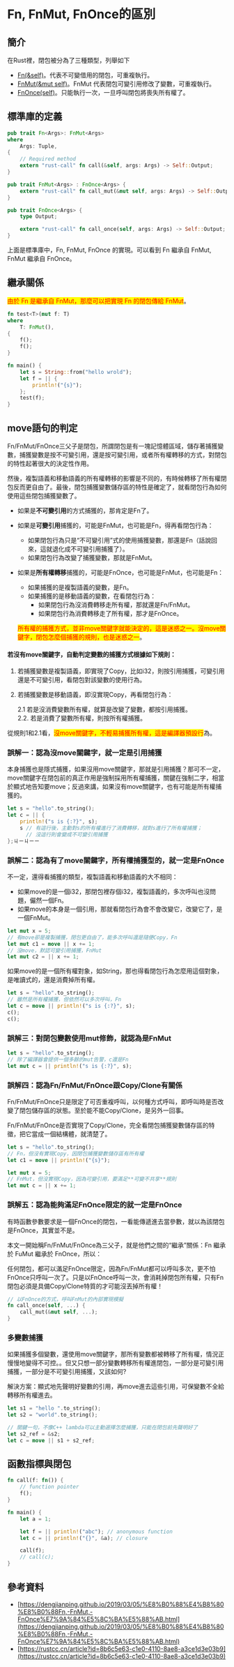 # Fn, FnMut, FnOnce的區別

## 簡介

在Rust裡，閉包被分為了三種類型，列舉如下

* [Fn(\&self)](https://doc.rust-lang.org/std/ops/trait.Fn.html)。代表不可變借用的閉包，可重複執行。
* [FnMut(\&mut self)](https://doc.rust-lang.org/std/ops/trait.FnMut.html)。FnMut 代表閉包可變引用修改了變數，可重複執行。
* [FnOnce(self)](https://doc.rust-lang.org/std/ops/trait.FnOnce.html)。只能執行一次，一旦呼叫閉包將喪失所有權了。

## 標準庫的定義

```rust
pub trait Fn<Args>: FnMut<Args>
where
    Args: Tuple,
{
    // Required method
    extern "rust-call" fn call(&self, args: Args) -> Self::Output;
}

pub trait FnMut<Args> : FnOnce<Args> {
    extern "rust-call" fn call_mut(&mut self, args: Args) -> Self::Output;
}

pub trait FnOnce<Args> {
    type Output;

    extern "rust-call" fn call_once(self, args: Args) -> Self::Output;
}
```

上面是標準庫中，Fn, FnMut, FnOnce 的實現。可以看到 Fn 繼承自 FnMut, FnMut 繼承自 FnOnce。

## 繼承關係

<mark style="color:red;">由於 Fn 是繼承自 FnMut，那麼可以把實現 Fn 的閉包傳給 FnMut</mark>。

```rust
fn test<T>(mut f: T)
where
    T: FnMut(),
{
    f();
    f();
}

fn main() {
    let s = String::from("hello wrold");
    let f = || {
        println!("{s}");
    };
    test(f);
}
```

## move語句的判定

Fn/FnMut/FnOnce三父子是閉包，所謂閉包是有一塊記憶體區域，儲存著捕獲變數，捕獲變數是按不可變引用，還是按可變引用，或者所有權轉移的方式，對閉包的特性起著很大的決定性作用。

然後，複製語義和移動語義的所有權轉移的影響是不同的，有時候轉移了所有權閉包反而更自由了。最後，閉包捕獲變數儲存區的特性是確定了，就看閉包行為如何使用這些閉包捕獲變數了。

* 如果是**不可變引用**的方式捕獲的，那肯定是Fn了。
* 如果是**可變引用**捕獲的，可能是FnMut，也可能是Fn，得再看閉包行為：
  * 如果閉包行為只是“不可變引用”式的使用捕獲變數，那還是Fn（話說回來，這就退化成不可變引用捕獲了）。
  * 如果閉包行為改變了捕獲變數，那就是FnMut。
*   如果是**所有權轉移**捕獲的，可能是FnOnce，也可能是FnMut，也可能是Fn：

    * 如果捕獲的是複製語義的變數，是Fn。
    * 如果捕獲的是移動語義的變數，在看閉包行為：
      * 如果閉包行為沒消費轉移走所有權，那就還是Fn/FnMut。
      * 如果閉包行為消費轉移走了所有權，那才是FnOnce。

    <mark style="color:red;">所有權的捕獲方式，並非move關鍵字就能決定的，這是迷惑之一。沒move關鍵字，閉包怎麼個捕獲的規則，也是迷惑之一</mark>。

#### 若沒有move關鍵字，自動判定變數的捕獲方式根據如下規則：

1. 若捕獲變數是複製語義，即實現了Copy，比如i32，則按引用捕獲，可變引用還是不可變引用，看閉包對該變數的使用行為。
2.  若捕獲變數是移動語義，即沒實現Copy，再看閉包行為：

    2.1  若是沒消費變數所有權，就算是改變了變數，都按引用捕獲。\
    2.2. 若是消費了變數所有權，則按所有權捕獲。

從規則1和2.1看，<mark style="color:red;">沒move關鍵字，不輕易捕獲所有權，這是編譯器預設行</mark>為。

### 誤解一：認為沒move關鍵字，就一定是引用捕獲

本身捕獲也是隱式捕獲，如果沒用move關鍵字，那就是引用捕獲？那可不一定，move關鍵字在閉包前的真正作用是強制採用所有權捕獲，關鍵在強制二字，相當於顯式地告知要move；反過來講，如果沒有move關鍵字，也有可能是所有權捕獲的。

```rust
let s = "hello".to_string();
let c = || {
    println!("s is {:?}", s);
    s // 有這行後，主動對s的所有權進行了消費轉移，就對s進行了所有權捕獲；
      // 沒這行則會變成不可變引用捕獲
};ㄐㄧㄐㄧㄧ
```

### 誤解二：認為有了move關鍵字，所有權捕獲型的，就一定是FnOnce

不一定，還得看捕獲的類型，複製語義和移動語義的大不相同：

* 如果move的是一個i32，那閉包裡存個i32，複製語義的，多次呼叫也沒問題，儼然一個Fn。
* 如果move的本身是一個引用，那就看閉包行為會不會改變它，改變它了，是一個FnMut。

```rust
let mut x = 5;
// 有move卻是複製捕獲，閉包更自由了，能多次呼叫還是隨便Copy，Fn
let mut c1 = move || x += 1;  
// 沒move，默認可變引用捕獲，FnMut
let mut c2 = || x += 1; 
```

如果move的是一個所有權對象，如String，那也得看閉包行為怎麼用這個對象，是唯讀式的，還是消費掉所有權。

```rust
let s = "hello".to_string();
// 雖然是所有權捕獲，但依然可以多次呼叫，Fn
let c = move || println!("s is {:?}", s); 
c();
c();
```

### 誤解三：對閉包變數使用mut修飾，就認為是FnMut

```rust
let s = "hello".to_string();
// 除了編譯器會提供一個多餘的mut告警，c還是Fn
let mut c = || println!("s is {:?}", s);  
```

### 誤解四：認為Fn/FnMut/FnOnce跟Copy/Clone有關係

Fn/FnMut/FnOnce只是限定了可否重複呼叫，以何種方式呼叫，即呼叫時是否改變了閉包儲存區的狀態。至於能不能Copy/Clone，是另外一回事。

Fn/FnMut/FnOnce是否實現了Copy/Clone，完全看閉包捕獲變數儲存區的特徵，把它當成一個結構體，就清楚了。

```rust
let s = "hello".to_string();
// Fn，但沒有實現Copy，因閉包捕獲變數儲存區有所有權
let c1 = move || println!("{s}");  

let mut x = 5;
// FnMut，但沒實現Copy，因為可變引用，要滿足**可變不共享**規則
let mut c = || x += 1; 
```

### 誤解五：認為能夠滿足FnOnce限定的就一定是FnOnce

有時函數參數要求是一個FnOnce的閉包，一看能傳遞進去當參數，就以為該閉包是FnOnce，其實並不是。

本文一開始稱Fn/FnMut/FnOnce為三父子，就是他們之間的“繼承”關係：Fn 繼承於 FuMut 繼承於 FnOnce，所以：

任何閉包，都可以滿足FnOnce限定，因為Fn/FnMut都可以呼叫多次，更不怕FnOnce只呼叫一次了。只是以FnOnce呼叫一次，會消耗掉閉包所有權，只有Fn閉包必須是具備Copy/Clone特質的才可能沒丟掉所有權！

```rust
// 以FnOnce的方式，呼叫FnMut的內部實現模擬
fn call_once(self, ...) {
    call_mut(&mut self, ...);
}
```

### 多變數捕獲

如果捕獲多個變數，還使用move關鍵字，那所有變數都被轉移了所有權，情況正慢慢地變得不可控。。但又只想一部分變數轉移所有權進閉包，一部分是可變引用捕獲，一部分是不可變引用捕獲，又該如何?

解決方案：顯式地先聲明好變數的引用，再move進去這些引用，可保變數不全給轉移所有權進去。

```rust
let s1 = "hello ".to_string();
let s2 = "world".to_string();

// 關鍵一句，不像C++ lambda可以主動選擇怎麼捕獲，只能在閉包前先聲明好了
let s2_ref = &s2;  
let c = move || s1 + s2_ref;
```



## 函數指標與閉包

```rust
fn call(f: fn()) {
    // function pointer
    f();
}

fn main() {
    let a = 1;

    let f = || println!("abc"); // anonymous function
    let c = || println!("{}", &a); // closure

    call(f);
    // call(c);
}

```





## 參考資料

* [https://dengjianping.github.io/2019/03/05/%E8%B0%88%E4%B8%80%E8%B0%88Fn,-FnMut,-FnOnce%E7%9A%84%E5%8C%BA%E5%88%AB.html](https://dengjianping.github.io/2019/03/05/%E8%B0%88%E4%B8%80%E8%B0%88Fn,-FnMut,-FnOnce%E7%9A%84%E5%8C%BA%E5%88%AB.html)
* [https://rustcc.cn/article?id=8b6c5e63-c1e0-4110-8ae8-a3ce1d3e03b9](https://rustcc.cn/article?id=8b6c5e63-c1e0-4110-8ae8-a3ce1d3e03b9)
